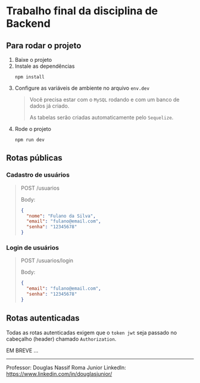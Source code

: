 # Trabalho final da disciplina de Backend

## Para rodar o projeto

1. Baixe o projeto
1. Instale as dependências
    ```
    npm install
    ```
1. Configure as variáveis de ambiente no arquivo `env.dev`
    > Você precisa estar com o `MySQL` rodando e com um banco de dados já criado.
    > 
    > As tabelas serão criadas automaticamente pelo `Sequelize`.
1. Rode o projeto
    ```
    npm run dev
    ```

## Rotas públicas

### Cadastro de usuários 

> POST /usuarios
>
> Body:
> ```json
> {
>   "nome": "Fulano da Silva",
>   "email": "fulano@email.com",
>   "senha": "12345678"
> }
>

### Login de usuários 

> POST /usuarios/login
>
> Body:
> ```json
> {
>   "email": "fulano@email.com",
>   "senha": "12345678"
> }
>

## Rotas autenticadas

Todas as rotas autenticadas exigem que o `token jwt` seja passado no cabeçalho (header) chamado `Authorization`.

EM BREVE ...

-----

Professor: Douglas Nassif Roma Junior
LinkedIn: https://www.linkedin.com/in/douglasjunior/
